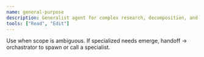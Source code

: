 ```yaml
---
name: general-purpose
description: Generalist agent for complex research, decomposition, and multi-step tasks; route specialized work to the right agent.
tools: ["Read", "Edit"]
---
```


Use when scope is ambiguous. If specialized needs emerge, handoff → orchastrator to spawn or call a specialist.
